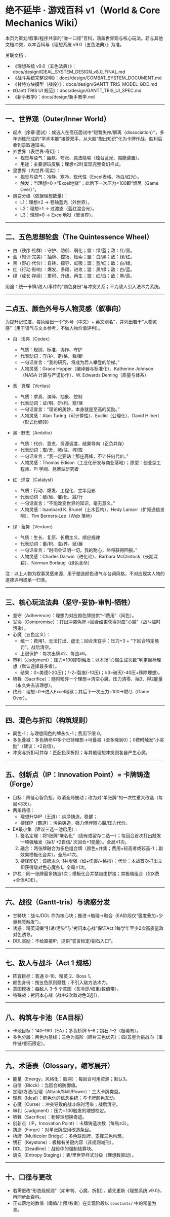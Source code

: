 # 绝不延毕 · 游戏百科 v1（World & Core Mechanics Wiki）

本页为策划/叙事/程序共享的“唯一口径”百科，涵盖世界观与核心玩法。若与其他文档冲突，以本百科与《理想系统 v9.0（五色法典）》为准。

关联文档：
- 《理想系统 v9.0（五色法典）》：docs/design/IDEAL_SYSTEM_DESIGN_v8.0_FINAL.md
- 《战斗系统完整说明》：docs/design/COMBAT_SYSTEM_DOCUMENT.md
- 《甘特方块模型（战役）》：docs/design/GANTT_TRIS_MODEL_GDD.md
- 《Gantt TRIS UI 规范》：docs/design/GANTT_TRIS_UI_SPEC.md
- 《新手教学》：docs/design/新手教学.md

---

## 一、世界观（Outer/Inner World）
- 起点（序章·面试）：候选人在高压面试中“短暂失神/解离（dissociation）”，多年训练形成的“学术本能”接管双手，从大脑“掏出知识”化为卡牌作战。胜利后收到录取通知书。
- 外世界（表世界·奇幻）：
  - 视觉与语气：幽默、夸张、魔法隐喻（烛台蓝光、魔能装置）。
  - 用途：主要游玩皮肤；理想≥2时呈现完整奇幻样式。
- 里世界（内世界·现实）：
  - 视觉与语气：冷静、寒冷、现代性（Excel表格、冷白/红光）。
  - 触发：当理想=0→“Excel地狱”；此后下一次压力=100即“燃尽（Game Over）”。
- 熵变分级（依据理想数量）：
  - L1：理想≥2 → 卷轴蓝光（外世界）。
  - L2：理想=1 → 过渡态（蓝红混合光）。
  - L3：理想=0 → Excel地狱（里世界）。

---

## 二、五色思想轮盘（The Quintessence Wheel）
- 白（秩序·社群）：守护、防御、弱化；盟：绿/蓝；敌：红/黑。
- 蓝（知识·完美）：抽牌、控场、检索；盟：白/黑；敌：绿/红。
- 黑（野心·代价）：自耗、掠夺、虹吸；盟：蓝/红；敌：白/绿。
- 红（行动·影响）：爆发、多段、进攻；盟：黑/绿；敌：白/蓝。
- 绿（成长·存续）：累积、升级、再生；盟：红/白；敌：黑/蓝。

用途：统一卡牌/敌人/事件的“颜色身份”与冲突关系；不为敌人引入法术力系统。

---

## 二点五、颜色外号与人物灵感（叙事向）
为提升记忆度，每色给出一个“外号（中文）+ 英文别名”，并列出若干“人物灵感”（用于语气与文本参考，不做人物价值评判）。

- 白 · 法典（Codex）
  - 气质：规则、标准、协作、守护
  - 代表动词：守/护、定/格、裁/断
  - 一句话宣言：“我的研究，将成为后人攀登的阶梯。”
  - 人物灵感：Grace Hopper（编译器与标准化）、Katherine Johnson（NASA 计算与严谨协作）、W. Edwards Deming（质量与体系）

- 蓝 · 真理（Veritas）
  - 气质：求真、演绎、抽象、控制
  - 代表动词：证/明、研/判、窥/理
  - 一句话宣言：“理论的美妙，本身就是至高的奖励。”
  - 人物灵感：Alan Turing（可计算性）、Euclid（公理化）、David Hilbert（形式化纲领）

- 黑 · 野志（Ambitio）
  - 气质：代价、意志、资源调度、结果导向（正负并存）
  - 代表动词：取/舍、赌/注、榨/取
  - 一句话宣言：“我一定要站上那座高峰，不计任何代价。”
  - 人物灵感：Thomas Edison（工业化研发与商业落地）；原型：创业型工程师、PI 学阀、竞赛型研究者

- 红 · 炽变（Catalyst）
  - 气质：行动、爆发、工程化、立竿见影
  - 代表动词：破/局、催/化、践/行
  - 一句话宣言：“不能改变世界的知识，毫无意义。”
  - 人物灵感：Isambard K. Brunel（土木巨构）、Hedy Lamarr（扩频通信发明）、Tim Berners‑Lee（Web 落地）

- 绿 · 蓄势（Verdure）
  - 气质：生长、复原、长期主义、顺应规律
  - 代表动词：蓄/积、滋/养、延/展
  - 一句话宣言：“时间会证明一切，我的耐心，终将获得回报。”
  - 人物灵感：Charles Darwin（进化论）、Barbara McClintock（长期深耕）、Norman Borlaug（绿色革命）

注：以上人物为叙事灵感来源，用于塑造颜色语气与台词风格，不对应现实人物的道德评判或单一归类。

---

## 三、核心玩法法典（坚守-妥协-审判-牺牲）
- 坚守（Adherence）：理想为对应颜色牌提供“-1费用”（同色）。
- 妥协（Compromise）：打出冲突色牌→回合结束获得对应“心魔”（战斗临时污染）。
- 心魔（五色定义）：
  - 统一：费用1、无法打出、虚无；回合末在手：压力+3 + “下回合特定惩罚”。战后清空。
  - 上限保护：每次出牌≤2、每战≤6。
- 审判（Judgment）：压力=100即刻触发；以本场“心魔生成次数”判定目标理想（默认选择最多者）。
  - 结果：0=美德(-20压)；1-2=裂痕(-10压)；≥3=破灭(-40压+移除理想)。
- 牺牲（Sacrifice）：随时粉碎一个理想→清空心魔、压力清零、抽3、得2能量（永久失去该理想）。
- 终局：理想=0→进入Excel地狱；其后下一次压力=100→燃尽（Game Over）。

---

## 四、混色与折扣（构筑规则）
- 同色-1：与理想同色的牌永久-1；费用下限 0。
- 多色叠减：多色牌命中多个已持理想→可叠减（至多降到0）；0费时触发“小奖励”（建议：+2自信）。
- 冲突与折扣可并存：匹配色享折扣；与其他理想冲突则各自产生心魔。

---

## 五、创新点（IP：Innovation Point）= 卡牌铸造（Forge）
- 目标：降低心智负担，取消全局被动；改为对“单张牌”的一次性重大改造（每局≤3次）。
- 两条路径：
  - 理想升华IP（王道）：纯净铸造，稳健；
  - 捷径IP（霸道）：污染铸造，强力但伴随心魔/压力代价。
- EA最小集（建议三选一池启用）：
  1) 签名定理：将1张牌“署名化”（固有或留存二选一）；每回合首次打出触发一项强触发（抽1/ +2自信/ 次回合+1能量）。全局≤1次。
  2) 融合：两张牌融合为多色组合牌（颜色=并集；费用=较高者或较高-1；副效果模板化合并）。全局≤1次。
  3) 捷径印记：该牌永久-1并增强（如+伤害/+格挡）；代价：本战首次打出立即获得敌对色心魔各1。全局≤1次。
- 护栏：同一张牌最多铸造1次；模板化合并禁自由拼接；禁极端组合（如X费+全体AOE）。

---

## 六、战役（Gantt-tris）与诱惑分发
- 甘特块：战斗/DDL 作为核心块；推进→触碰→融合（EA阶段仅“强度叠加+少量标签触发”）。
- 诱惑：精英词缀“引诱/污染”与“拷问本心战”保证Act 1每学年至少2次高质量敌对色诱导。
- DDL奖励：不给直接IP，提供“誓言检定/钥石入口”。

---

## 七、敌人与战斗（Act 1 规格）
- 阵容目标：普通 8–10、精英 2、Boss 1。
- 颜色身份：按五色原则赋性；不引入敌方法术力。
- 意图模板：每敌人 3–5 个意图（含冷却/权重/数值带）。
- 特殊战：拷问本心战（战中2次敌对色3选1）。

---

## 八、构筑与卡池（EA目标）
- 卡池目标：140–160（EA）；多色桥牌 5–8；钥石 1–2（极稀有）。
- 多色分层：两色为基线；三色为高阶（碎片三色优先）；四/五星为挑战向（事件链/钥石限定）。

---

## 九、术语表（Glossary，缩写展开）
- 能量（Energy，风格化：脑洞）：每回合可用资源；默认3。
- 自信（Block）：当回合的防御值。
- 定理/方法/公理（Attack/Skill/Power）：三大卡牌类型。
- 理想（Ideal）：颜色化的信念系统；与卡牌颜色互动。
- 心魔（Curse）：冲突导致的战斗临时污染；战后清空。
- 审判（Judgment）：压力=100触发的理想检定。
- 牺牲（Sacrifice）：粉碎理想换奇迹。
- 创新点（IP，Innovation Point）：卡牌铸造次数（每局≤3）。
- 铸造（Forge）：对单张牌应用改造条目。
- 桥牌（Multicolor Bridge）：多色联动牌，支撑三色构筑。
- 钥石（Keystone）：极稀有关键内容（非规则减刑）。
- DDL（Deadline）：战役中的强制结算块。
- 熵变（Entropy Staging）：表/里世界样式分级（理想数驱动）。

---

## 十、口径与更改
- 若需更改“形态级规则”（如审判、心魔、折扣），请先更新《理想系统 v9.0》，再同步此百科。
- 正式落地的数值（阈值/上限/权重）在实现阶段以 `constants/` 中的常量为准。
